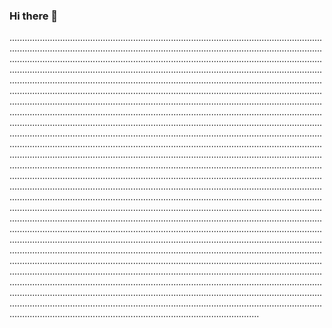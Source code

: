 ### Hi there 👋

...........................................................................................................................................................................................................................................................................................................................................................................................................................................................................................................................................................................................................................................................................................................................................................................................................................................................................................................................................................................................................................................................................................................................................................................................................................................................................................................................................................................................................................................................................................................................................................................................................................................................................................................................................................................................................................................................................................................................................................................................................................................................................................................................................................................................................................................................................................................................................................................................................................................................................................................................................................................................................................................................................................................................................................................................................................................................................................................................................................................................................................................................................................................................................................................................................................................................................................................................................................................................................................................................